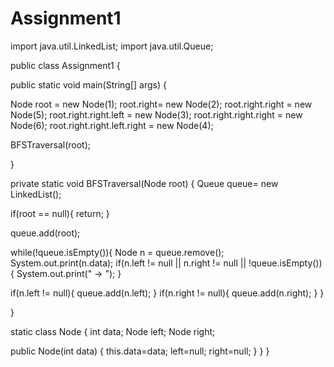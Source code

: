 # Assignment1

import java.util.LinkedList;
import java.util.Queue;

public class Assignment1
{

public static void main(String[] args) {

Node root = new Node(1);
root.right= new Node(2);
root.right.right = new Node(5);
root.right.right.left = new Node(3);
root.right.right.right = new Node(6);
root.right.right.left.right = new Node(4);

BFSTraversal(root);

}

private static void BFSTraversal(Node root) {
Queue<Node> queue= new LinkedList<Node>();

if(root == null){
return;
}

queue.add(root);

while(!queue.isEmpty()){
Node n = queue.remove();
System.out.print(n.data);
if(n.left != null || n.right != null || !queue.isEmpty()){
System.out.print(" -> ");
}

if(n.left != null){
queue.add(n.left);
}
if(n.right != null){
queue.add(n.right);
}
}

}

static class Node
{
int data;
Node left;
Node right;

public Node(int data)
{
this.data=data;
left=null;
right=null;
}
}
}
